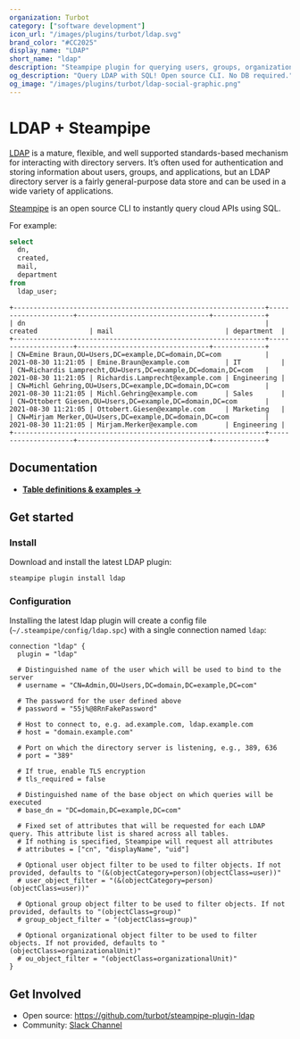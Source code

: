 ```yaml
---
organization: Turbot
category: ["software development"]
icon_url: "/images/plugins/turbot/ldap.svg"
brand_color: "#CC2025"
display_name: "LDAP"
short_name: "ldap"
description: "Steampipe plugin for querying users, groups, organizational units and more from LDAP."
og_description: "Query LDAP with SQL! Open source CLI. No DB required."
og_image: "/images/plugins/turbot/ldap-social-graphic.png"
---
```


# LDAP + Steampipe

[LDAP](https://ldap.com/) is a mature, flexible, and well supported standards-based mechanism for interacting with directory servers. It’s often used for authentication and storing information about users, groups, and applications, but an LDAP directory server is a fairly general-purpose data store and can be used in a wide variety of applications.

[Steampipe](https://steampipe.io) is an open source CLI to instantly query cloud APIs using SQL.

For example:

```sql
select
  dn,
  created,
  mail,
  department
from
  ldap_user;
```

```
+---------------------------------------------------------------+---------------------+---------------------------------+-------------+
| dn                                                            | created             | mail                            | department  |
+---------------------------------------------------------------+---------------------+---------------------------------+-------------+
| CN=Emine Braun,OU=Users,DC=example,DC=domain,DC=com           | 2021-08-30 11:21:05 | Emine.Braun@example.com         | IT          |
| CN=Richardis Lamprecht,OU=Users,DC=example,DC=domain,DC=com   | 2021-08-30 11:21:05 | Richardis.Lamprecht@example.com | Engineering |
| CN=Michl Gehring,OU=Users,DC=example,DC=domain,DC=com         | 2021-08-30 11:21:05 | Michl.Gehring@example.com       | Sales       |
| CN=Ottobert Giesen,OU=Users,DC=example,DC=domain,DC=com       | 2021-08-30 11:21:05 | Ottobert.Giesen@example.com     | Marketing   |
| CN=Mirjam Merker,OU=Users,DC=example,DC=domain,DC=com         | 2021-08-30 11:21:05 | Mirjam.Merker@example.com       | Engineering |
+---------------------------------------------------------------+---------------------+---------------------------------+-------------+
```

## Documentation

- **[Table definitions & examples →](/plugins/turbot/ldap/tables)**

## Get started

### Install

Download and install the latest LDAP plugin:

```bash
steampipe plugin install ldap
```

### Configuration

Installing the latest ldap plugin will create a config file (`~/.steampipe/config/ldap.spc`) with a single connection named `ldap`:

```hcl
connection "ldap" {
  plugin = "ldap"

  # Distinguished name of the user which will be used to bind to the server
  # username = "CN=Admin,OU=Users,DC=domain,DC=example,DC=com"

  # The password for the user defined above
  # password = "55j%@8RnFakePassword"

  # Host to connect to, e.g. ad.example.com, ldap.example.com
  # host = "domain.example.com"

  # Port on which the directory server is listening, e.g., 389, 636
  # port = "389"

  # If true, enable TLS encryption
  # tls_required = false

  # Distinguished name of the base object on which queries will be executed
  # base_dn = "DC=domain,DC=example,DC=com"

  # Fixed set of attributes that will be requested for each LDAP query. This attribute list is shared across all tables.
  # If nothing is specified, Steampipe will request all attributes
  # attributes = ["cn", "displayName", "uid"]

  # Optional user object filter to be used to filter objects. If not provided, defaults to "(&(objectCategory=person)(objectClass=user))"
  # user_object_filter = "(&(objectCategory=person)(objectClass=user))"

  # Optional group object filter to be used to filter objects. If not provided, defaults to "(objectClass=group)"
  # group_object_filter = "(objectClass=group)"

  # Optional organizational object filter to be used to filter objects. If not provided, defaults to "(objectClass=organizationalUnit)"
  # ou_object_filter = "(objectClass=organizationalUnit)"
}
```

## Get Involved

- Open source: https://github.com/turbot/steampipe-plugin-ldap
- Community: [Slack Channel](https://steampipe.io/community/join)
